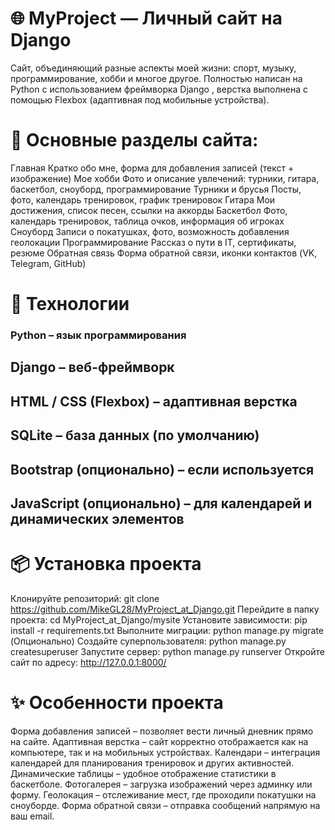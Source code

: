 # 🌐 MyProject — Личный сайт на Django
Сайт, объединяющий разные аспекты моей жизни: спорт, музыку, программирование, хобби и многое другое.
Полностью написан на Python с использованием фреймворка Django , верстка выполнена с помощью Flexbox (адаптивная под мобильные устройства). 

# 🧩 Основные разделы сайта:
Главная
Кратко обо мне, форма для добавления записей (текст + изображение)
Мое хобби
Фото и описание увлечений: турники, гитара, баскетбол, сноуборд, программирование
Турники и брусья
Посты, фото, календарь тренировок, график тренировок
Гитара
Мои достижения, список песен, ссылки на аккорды
Баскетбол
Фото, календарь тренировок, таблица очков, информация об игроках
Сноуборд
Записи о покатушках, фото, возможность добавления геолокации
Программирование
Рассказ о пути в IT, сертификаты, резюме
Обратная связь
Форма обратной связи, иконки контактов (VK, Telegram, GitHub)


# 🎨 Технологии
<h3>Python – язык программирования</h3>
<h2>Django – веб-фреймворк</h2>
<h2>HTML / CSS (Flexbox) – адаптивная верстка</h2>
<h2>SQLite – база данных (по умолчанию)</h2>
<h2>Bootstrap (опционально) – если используется</h2>
<h2>JavaScript (опционально) – для календарей и динамических элементов</h2>

# 📦 Установка проекта
Клонируйте репозиторий:
git clone https://github.com/MikeGL28/MyProject_at_Django.git 
Перейдите в папку проекта:
cd MyProject_at_Django/mysite
Установите зависимости:
pip install -r requirements.txt
Выполните миграции:
python manage.py migrate
(Опционально) Создайте суперпользователя:
python manage.py createsuperuser
Запустите сервер:
python manage.py runserver
Откройте сайт по адресу: http://127.0.0.1:8000/

# ✨ Особенности проекта
Форма добавления записей – позволяет вести личный дневник прямо на сайте.
Адаптивная верстка – сайт корректно отображается как на компьютере, так и на мобильных устройствах.
Календари – интеграция календарей для планирования тренировок и других активностей.
Динамические таблицы – удобное отображение статистики в баскетболе.
Фотогалерея – загрузка изображений через админку или форму.
Геолокация – отслеживание мест, где проходили покатушки на сноуборде.
Форма обратной связи – отправка сообщений напрямую на ваш email.


